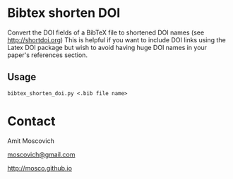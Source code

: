 # Bibtex shorten DOI
Convert the DOI fields of a BibTeX file to shortened DOI names (see http://shortdoi.org)
This is helpful if you want to include DOI links using the Latex DOI package but wish to avoid having huge DOI names in your paper's references section.

## Usage

```bibtex_shorten_doi.py <.bib file name>```


# Contact
Amit Moscovich

moscovich@gmail.com

http://mosco.github.io
     
